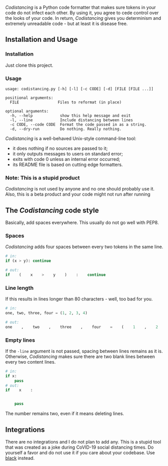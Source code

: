 _Codistancing_ is a Python code formatter that makes sure tokens in your code
do not infect each other. By using it, you agree to cede control over the looks 
of your code. In return, _Codistancing_ gives you determinism and extremely 
unreadable code - but at least it is disease free.

## Installation and Usage

### Installation
Just clone this project.

### Usage
```
usage: codistancing.py [-h] [-l] [-c CODE] [-d] [FILE [FILE ...]]

positional arguments:
  FILE                 Files to reformat (in place)

optional arguments:
  -h, --help            show this help message and exit
  -l, --line            Include distancing between lines
  -c CODE, --code CODE  Format the code passed in as a string.
  -d, --dry-run         Do nothing. Really nothing.
```

_Codistancing_ is a well-behaved Unix-style command-line tool:

- it does nothing if no sources are passed to it;
- it only outputs messages to users on standard error;
- exits with code 0 unless an internal error occurred;
- its README file is based on cutting edge formatters.

### Note: This is a stupid product
_Codistancing_ is not used by anyone and no one should probably use it. Also, 
this is a beta product and your code might not run after running


## The _Codistancing_ code style
Basically, add spaces everywhere. This usually do not go well with PEP8.

### Spaces
_Codistancing_ adds four spaces between every two tokens in the same line.
```python
# in:
if (x > y): continue

# out:
if    (    x    >    y    )    :    continue
``` 

### Line length
If this results in lines longer than 80 characters - well, too bad for you.
```python
# in:
one, two, three, four = (1, 2, 3, 4)

# out:
one    ,    two    ,    three    ,    four    =    (    1    ,    2    ,    3    ,    4    )
```

### Empty lines
If the `-line` argument is not passed, spacing between lines remains as it is.
Otherwise, _Codistancing_ makes sure there are two blank lines between every two
content lines.
```python
# in:
if x:
    pass
# out:
if    x    :


    pass

```
The number remains two, even if it means deleting lines.


## Integrations
There are no integrations and I do not plan to add any. This is a stupid tool 
that was created as a joke during CoVID-19 social distancing times. Do yourself
a favor and do not use it if you care about your codebase. Use
[black](https://black.readthedocs.io/en/stable/) instead. 